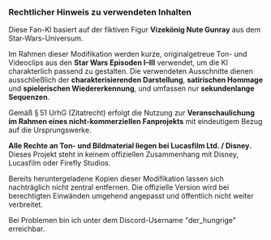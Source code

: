 ### Rechtlicher Hinweis zu verwendeten Inhalten

Diese Fan-KI basiert auf der fiktiven Figur **Vizekönig Nute Gunray** aus dem Star-Wars-Universum.

Im Rahmen dieser Modifikation werden kurze, originalgetreue Ton- und Videoclips aus den **Star Wars Episoden I–III** verwendet, um die KI charakterlich passend zu gestalten. Die verwendeten Ausschnitte dienen ausschließlich der **charakterisierenden Darstellung**, **satirischen Hommage** und **spielerischen Wiedererkennung**, und umfassen nur **sekundenlange Sequenzen**.

Gemäß § 51 UrhG (Zitatrecht) erfolgt die Nutzung zur **Veranschaulichung im Rahmen eines nicht-kommerziellen Fanprojekts** mit eindeutigem Bezug auf die Ursprungswerke.

**Alle Rechte an Ton- und Bildmaterial liegen bei Lucasfilm Ltd. / Disney.**  
Dieses Projekt steht in keinem offiziellen Zusammenhang mit Disney, Lucasfilm oder Firefly Studios.

Bereits heruntergeladene Kopien dieser Modifikation lassen sich nachträglich nicht zentral entfernen. 
Die offizielle Version wird bei berechtigten Einwänden umgehend angepasst und öffentlich nicht weiter verbreitet. 

Bei Problemen bin ich unter dem Discord-Username "der_hungrige" erreichbar.